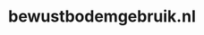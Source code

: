---
layout: post
title:  "bewustbodemgebruik.nl"
internal_url:  "/dutchgov/bewustbodemgebruik.nl.html"
categories: dutchgov
---